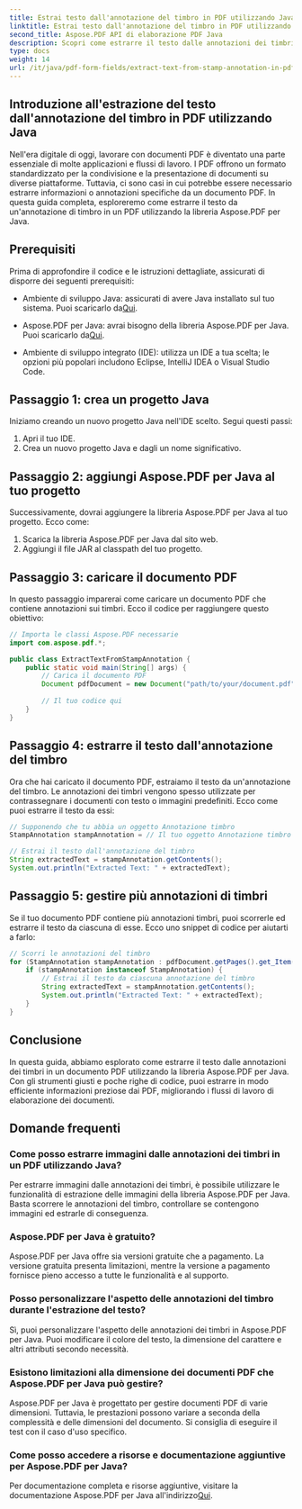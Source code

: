 ```yaml
---
title: Estrai testo dall'annotazione del timbro in PDF utilizzando Java
linktitle: Estrai testo dall'annotazione del timbro in PDF utilizzando Java
second_title: Aspose.PDF API di elaborazione PDF Java
description: Scopri come estrarre il testo dalle annotazioni dei timbri in PDF utilizzando Java con questa guida completa. Utilizza Aspose.PDF per Java per un'elaborazione efficiente dei documenti PDF.
type: docs
weight: 14
url: /it/java/pdf-form-fields/extract-text-from-stamp-annotation-in-pdf-using-java/
---
```


## Introduzione all'estrazione del testo dall'annotazione del timbro in PDF utilizzando Java

Nell'era digitale di oggi, lavorare con documenti PDF è diventato una parte essenziale di molte applicazioni e flussi di lavoro. I PDF offrono un formato standardizzato per la condivisione e la presentazione di documenti su diverse piattaforme. Tuttavia, ci sono casi in cui potrebbe essere necessario estrarre informazioni o annotazioni specifiche da un documento PDF. In questa guida completa, esploreremo come estrarre il testo da un'annotazione di timbro in un PDF utilizzando la libreria Aspose.PDF per Java.

## Prerequisiti

Prima di approfondire il codice e le istruzioni dettagliate, assicurati di disporre dei seguenti prerequisiti:

-  Ambiente di sviluppo Java: assicurati di avere Java installato sul tuo sistema. Puoi scaricarlo da[Qui](https://www.java.com/download/).

-  Aspose.PDF per Java: avrai bisogno della libreria Aspose.PDF per Java. Puoi scaricarlo da[Qui](https://releases.aspose.com/pdf/java/).

- Ambiente di sviluppo integrato (IDE): utilizza un IDE a tua scelta; le opzioni più popolari includono Eclipse, IntelliJ IDEA o Visual Studio Code.

## Passaggio 1: crea un progetto Java

Iniziamo creando un nuovo progetto Java nell'IDE scelto. Segui questi passi:

1. Apri il tuo IDE.
2. Crea un nuovo progetto Java e dagli un nome significativo.

## Passaggio 2: aggiungi Aspose.PDF per Java al tuo progetto

Successivamente, dovrai aggiungere la libreria Aspose.PDF per Java al tuo progetto. Ecco come:

1. Scarica la libreria Aspose.PDF per Java dal sito web.
2. Aggiungi il file JAR al classpath del tuo progetto.

## Passaggio 3: caricare il documento PDF

In questo passaggio imparerai come caricare un documento PDF che contiene annotazioni sui timbri. Ecco il codice per raggiungere questo obiettivo:

```java
// Importa le classi Aspose.PDF necessarie
import com.aspose.pdf.*;

public class ExtractTextFromStampAnnotation {
    public static void main(String[] args) {
        // Carica il documento PDF
        Document pdfDocument = new Document("path/to/your/document.pdf");
        
        // Il tuo codice qui
    }
}
```

## Passaggio 4: estrarre il testo dall'annotazione del timbro

Ora che hai caricato il documento PDF, estraiamo il testo da un'annotazione del timbro. Le annotazioni dei timbri vengono spesso utilizzate per contrassegnare i documenti con testo o immagini predefiniti. Ecco come puoi estrarre il testo da essi:

```java
// Supponendo che tu abbia un oggetto Annotazione timbro
StampAnnotation stampAnnotation = // Il tuo oggetto Annotazione timbro qui

// Estrai il testo dall'annotazione del timbro
String extractedText = stampAnnotation.getContents();
System.out.println("Extracted Text: " + extractedText);
```

## Passaggio 5: gestire più annotazioni di timbri

Se il tuo documento PDF contiene più annotazioni timbri, puoi scorrerle ed estrarre il testo da ciascuna di esse. Ecco uno snippet di codice per aiutarti a farlo:

```java
// Scorri le annotazioni del timbro
for (StampAnnotation stampAnnotation : pdfDocument.getPages().get_Item(1).getAnnotations()) {
    if (stampAnnotation instanceof StampAnnotation) {
        // Estrai il testo da ciascuna annotazione del timbro
        String extractedText = stampAnnotation.getContents();
        System.out.println("Extracted Text: " + extractedText);
    }
}
```

## Conclusione

In questa guida, abbiamo esplorato come estrarre il testo dalle annotazioni dei timbri in un documento PDF utilizzando la libreria Aspose.PDF per Java. Con gli strumenti giusti e poche righe di codice, puoi estrarre in modo efficiente informazioni preziose dai PDF, migliorando i flussi di lavoro di elaborazione dei documenti.

## Domande frequenti

### Come posso estrarre immagini dalle annotazioni dei timbri in un PDF utilizzando Java?

Per estrarre immagini dalle annotazioni dei timbri, è possibile utilizzare le funzionalità di estrazione delle immagini della libreria Aspose.PDF per Java. Basta scorrere le annotazioni del timbro, controllare se contengono immagini ed estrarle di conseguenza.

### Aspose.PDF per Java è gratuito?

Aspose.PDF per Java offre sia versioni gratuite che a pagamento. La versione gratuita presenta limitazioni, mentre la versione a pagamento fornisce pieno accesso a tutte le funzionalità e al supporto.

### Posso personalizzare l'aspetto delle annotazioni del timbro durante l'estrazione del testo?

Sì, puoi personalizzare l'aspetto delle annotazioni dei timbri in Aspose.PDF per Java. Puoi modificare il colore del testo, la dimensione del carattere e altri attributi secondo necessità.

### Esistono limitazioni alla dimensione dei documenti PDF che Aspose.PDF per Java può gestire?

Aspose.PDF per Java è progettato per gestire documenti PDF di varie dimensioni. Tuttavia, le prestazioni possono variare a seconda della complessità e delle dimensioni del documento. Si consiglia di eseguire il test con il caso d'uso specifico.

### Come posso accedere a risorse e documentazione aggiuntive per Aspose.PDF per Java?

 Per documentazione completa e risorse aggiuntive, visitare la documentazione Aspose.PDF per Java all'indirizzo[Qui](https://reference.aspose.com/pdf/java/).